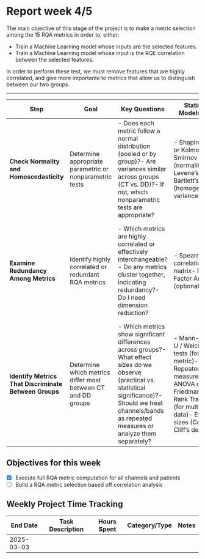 # Report week 4/5

The main objective of this stage of the project is to make a metric selection among the 15 RQA metrics in order to, either:

- Train a Machine Learning model whose inputs are the selected features.
- Train a Machine Learning model whose input is the RQE correlation between the selected features.

In order to perform these test, we must remove features that are highly correlated, and give more importante to metrics that allow us to distinguish between our two groups.

---

| **Step** | **Goal**                                                     | **Key Questions**                                                                                                                                                                                                                                                           | **Statistical Models/Tools**                                                                                                                                | **Considerations for Robustness**                                                                                                                                                                          |
|----------|--------------------------------------------------------------|----------------------------------------------------------------------------------------------------------------------------------------------------------------------------------------------------------------------------------------------------------------------------|--------------------------------------------------------------------------------------------------------------------------------------------------------------|-------------------------------------------------------------------------------------------------------------------------------------------------------------------------------------------------------------|
| **Check Normality and Homoscedasticity** | Determine appropriate parametric or nonparametric tests                | - Does each metric follow a normal distribution (pooled or by group)?- Are variances similar across groups (CT vs. DD)?- If not, which nonparametric tests are appropriate?                                                                                   | - Shapiro-Wilk or Kolmogorov-Smirnov tests (normality)- Levene’s or Bartlett’s tests (homogeneity of variance)                                        | - EEG-derived metrics often violate normality assumptions- Smaller sample sizes (CT=34, DD=15) warrant careful choice of test                                                                          |
| **Examine Redundancy Among Metrics** | Identify highly correlated or redundant RQA metrics                    | - Which metrics are highly correlated or effectively interchangeable?- Do any metrics cluster together, indicating redundancy?- Do I need dimension reduction?                                                                                                     | - Spearman’s correlation matrix- PCA or Factor Analysis (optional)                                                                                     | - Use multiple-comparison corrections (FDR or Bonferroni) for significance of correlations- Theoretical importance may justify retaining correlated metrics                                             |
| **Identify Metrics That Discriminate Between Groups** | Determine which metrics differ most between CT and DD groups           | - Which metrics show significant differences across groups?- What effect sizes do we observe (practical vs. statistical significance)?- Should we treat channels/bands as repeated measures or analyze them separately?                                           | - Mann-Whitney U / Welch’s t-tests (for each metric)- Repeated-measures ANOVA or Friedman/Aligned Rank Transform (for multi-level data)- Effect sizes (Cohen’s d, Cliff’s delta) | - Apply multiple-comparisons correction- Factor in smaller sample sizes for DD group- Interpret p-values alongside effect sizes to gauge practical importance                                      |

## Objectives for this week

- [X] Execute full RQA metric computation for all channels and patients
- [ ] Build a RQA metric selection based off correlation analysis

## Weekly Project Time Tracking

| End Date       | Task Description            | Hours Spent | Category/Type | Notes |
|------------|----------------------------|------------|--------------|-------|
| 2025-03-03 |       |         |  |  |
